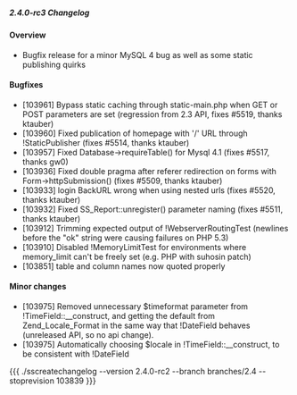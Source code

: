 ##### 2.4.0-rc3 Changelog

#### Overview

 * Bugfix release for a minor MySQL 4 bug as well as some static publishing quirks

#### Bugfixes

 * [103961] Bypass static caching through static-main.php when GET or POST parameters are set (regression from 2.3 API,
fixes #5519, thanks ktauber)
 * [103960] Fixed publication of homepage with '/' URL through !StaticPublisher (fixes #5514, thanks ktauber)
 * [103957] Fixed Database->requireTable() for Mysql 4.1 (fixes #5517, thanks gw0)
 * [103936] Fixed double pragma after referer redirection on forms with Form->httpSubmission() (fixes #5509, thanks
ktauber)
 * [103933] login BackURL wrong when using nested urls (fixes #5520, thanks ktauber)
 * [103932] Fixed SS_Report::unregister() parameter naming (fixes #5511, thanks ktauber)
 * [103912] Trimming expected output of !WebserverRoutingTest (newlines before the "ok" string were causing failures on
PHP 5.3)
 * [103910] Disabled !MemoryLimitTest for environments where memory_limit can't be freely set (e.g. PHP with suhosin
patch)
 * [103851] table and column names now quoted properly


#### Minor changes

 * [103975] Removed unnecessary $timeformat parameter from !TimeField::__construct, and getting the default from
Zend_Locale_Format in the same way that !DateField behaves (unreleased API, so no api change).
 * [103975] Automatically choosing $locale in !TimeField::__construct, to be consistent with !DateField

{{{
./sscreatechangelog --version 2.4.0-rc2 --branch branches/2.4 --stoprevision 103839
}}}

